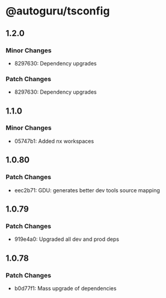 # @autoguru/tsconfig

## 1.2.0

### Minor Changes

-   8297630: Dependency upgrades

### Patch Changes

-   8297630: Dependency upgrades

## 1.1.0

### Minor Changes

-   05747b1: Added nx workspaces

## 1.0.80

### Patch Changes

-   eec2b71: GDU: generates better dev tools source mapping

## 1.0.79

### Patch Changes

-   919e4a0: Upgraded all dev and prod deps

## 1.0.78

### Patch Changes

-   b0d77f1: Mass upgrade of dependencies
